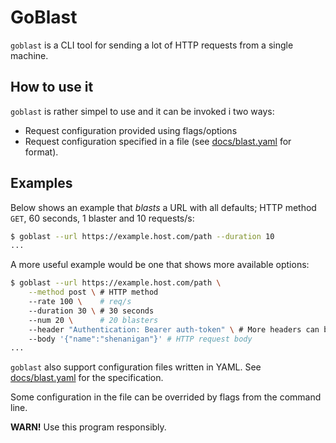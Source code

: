# GoBlast

`goblast` is a CLI tool for sending a lot of HTTP requests from a single
machine.

## How to use it

`goblast` is rather simpel to use and it can be invoked i two ways:
- Request configuration provided using flags/options
- Request configuration specified in a file (see [docs/blast.yaml](docs/blast.yaml) for format).

## Examples

Below shows an example that *blasts* a URL with all defaults; HTTP method `GET`, 60 seconds, 1 blaster and 10 requests/s:

```sh
$ goblast --url https://example.host.com/path --duration 10
...
```

A more useful example would be one that shows more available options:

```sh
$ goblast --url https://example.host.com/path \
    --method post \ # HTTP method
    --rate 100 \    # req/s
    --duration 30 \ # 30 seconds
    --num 20 \      # 20 blasters
    --header "Authentication: Bearer auth-token" \ # More headers can be added with the same flag
    --body '{"name":"shenanigan"}' # HTTP request body
...
```

`goblast` also support configuration files written in YAML. See [docs/blast.yaml](./docs/blast.yaml) for the specification.

Some configuration in the file can be overrided by flags from the command line.

**WARN!** Use this program responsibly.
